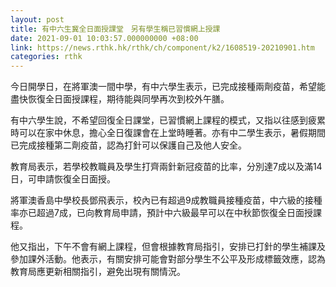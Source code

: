 ```yaml
---
layout: post
title: 有中六生冀全日面授課堂　另有學生稱已習慣網上授課
date: 2021-09-01 10:03:57.000000000 +08:00
link: https://news.rthk.hk/rthk/ch/component/k2/1608519-20210901.htm
categories: rthk
---
```


今日開學日，在將軍澳一間中學，有中六學生表示，已完成接種兩劑疫苗，希望能盡快恢復全日面授課程，期待能與同學再次到校外午膳。

有中六學生說，不希望回復全日課堂，已習慣網上課程的模式，又指以往感到疲累時可以在家中休息，擔心全日復課會在上堂時睡著。亦有中二學生表示，暑假期間已完成接種第二劑疫苗，認為打針可以保護自己及他人安全。

教育局表示，若學校教職員及學生打齊兩針新冠疫苗的比率，分別達7成以及滿14日，可申請恢復全日面授。

將軍澳香島中學校長鄧飛表示，校內已有超過9成教職員接種疫苗，中六級的接種率亦已超過7成，已向教育局申請，預計中六級最早可以在中秋節恢復全日面授課程。

他又指出，下午不會有網上課程，但會根據教育局指引，安排已打針的學生補課及參加課外活動。他表示，有關安排可能會對部分學生不公平及形成標籤效應，認為教育局應更新相關指引，避免出現有關情況。
